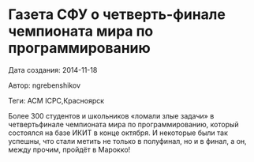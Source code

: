 # Газета СФУ о четверть-финале чемпионата мира по программированию

Дата создания: 2014-11-18

Автор: ngrebenshikov

Теги: ACM ICPC,Красноярск

Более 300 студентов и школьников «ломали злые задачи» в четвертьфинале чемпионата мира по программированию, который состоялся на базе ИКИТ в конце октября. И некоторые были так успешны, что стали метить не только в полуфинал, но и в финал, а он, между прочим, пройдёт в Марокко!

